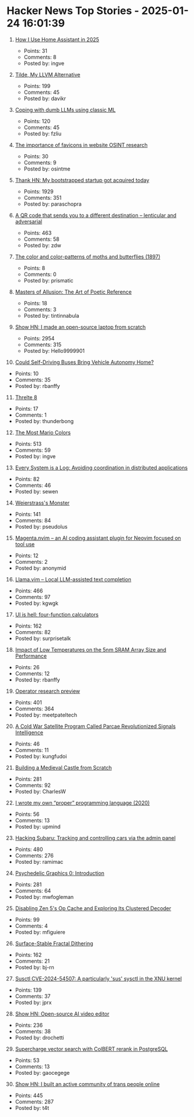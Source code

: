 # Hacker News Top Stories - 2025-01-24 16:01:39

1. [How I Use Home Assistant in 2025](https://vpetersson.com/2025/01/22/how-i-use-home-assistant-in-2025.html)
   - Points: 31
   - Comments: 8
   - Posted by: ingve

2. [Tilde, My LLVM Alternative](https://yasserarg.com/tb)
   - Points: 199
   - Comments: 45
   - Posted by: davikr

3. [Coping with dumb LLMs using classic ML](https://softwaredoug.com/blog/2025/01/21/llm-judge-decision-tree)
   - Points: 120
   - Comments: 45
   - Posted by: fzliu

4. [The importance of favicons in website OSINT research](https://www.osintme.com/index.php/2025/01/20/the-importance-of-favicons-in-website-osint-research/)
   - Points: 30
   - Comments: 9
   - Posted by: osintme

5. [Thank HN: My bootstrapped startup got acquired today](undefined)
   - Points: 1929
   - Comments: 351
   - Posted by: paraschopra

6. [A QR code that sends you to a different destination – lenticular and adversarial](https://mstdn.social/@isziaui/113874436953157913)
   - Points: 463
   - Comments: 58
   - Posted by: zdw

7. [The color and color-patterns of moths and butterflies (1897)](https://publicdomainreview.org/collection/mayer-color-patterns/)
   - Points: 8
   - Comments: 0
   - Posted by: prismatic

8. [Masters of Allusion: The Art of Poetic Reference](https://www.nytimes.com/2025/01/16/books/review/on-poetry-allusions-and-quotations.html)
   - Points: 18
   - Comments: 3
   - Posted by: tintinnabula

9. [Show HN: I made an open-source laptop from scratch](https://www.byran.ee/posts/creation/)
   - Points: 2954
   - Comments: 315
   - Posted by: Hello9999901

10. [Could Self-Driving Buses Bring Vehicle Autonomy Home?](https://spectrum.ieee.org/driverless-bus)
   - Points: 10
   - Comments: 35
   - Posted by: rbanffy

11. [Threlte 8](https://threlte.xyz/blog/threlte-8)
   - Points: 17
   - Comments: 1
   - Posted by: thunderbong

12. [The Most Mario Colors](https://lmnt.me/blog/the-most-mario-colors.html)
   - Points: 513
   - Comments: 59
   - Posted by: ingve

13. [Every System is a Log: Avoiding coordination in distributed applications](https://restate.dev/blog/every-system-is-a-log-avoiding-coordination-in-distributed-applications/)
   - Points: 82
   - Comments: 46
   - Posted by: sewen

14. [Weierstrass's Monster](https://www.quantamagazine.org/the-jagged-monstrous-function-that-broke-calculus-20250123/)
   - Points: 141
   - Comments: 84
   - Posted by: pseudolus

15. [Magenta.nvim – an AI coding assistant plugin for Neovim focused on tool use](https://github.com/dlants/magenta.nvim)
   - Points: 12
   - Comments: 2
   - Posted by: anonymid

16. [Llama.vim – Local LLM-assisted text completion](https://github.com/ggml-org/llama.vim)
   - Points: 466
   - Comments: 97
   - Posted by: kgwgk

17. [UI is hell: four-function calculators](https://lcamtuf.substack.com/p/ui-is-hell-four-function-calculators)
   - Points: 162
   - Comments: 82
   - Posted by: surprisetalk

18. [Impact of Low Temperatures on the 5nm SRAM Array Size and Performance](https://semiengineering.com/impact-of-extremely-low-temperatures-on-the-5nm-sram-array-size-and-performance/)
   - Points: 26
   - Comments: 12
   - Posted by: rbanffy

19. [Operator research preview](https://openai.com/index/introducing-operator/)
   - Points: 401
   - Comments: 364
   - Posted by: meetpateltech

20. [A Cold War Satellite Program Called Parcae Revolutionized Signals Intelligence](https://spectrum.ieee.org/reconnaissance-satellite)
   - Points: 46
   - Comments: 11
   - Posted by: kungfudoi

21. [Building a Medieval Castle from Scratch](https://www.guedelon.fr/en/)
   - Points: 281
   - Comments: 92
   - Posted by: CharlesW

22. [I wrote my own “proper” programming language (2020)](https://mukulrathi.com/create-your-own-programming-language/intro-to-compiler/)
   - Points: 56
   - Comments: 13
   - Posted by: upmind

23. [Hacking Subaru: Tracking and controlling cars via the admin panel](https://samcurry.net/hacking-subaru)
   - Points: 480
   - Comments: 276
   - Posted by: ramimac

24. [Psychedelic Graphics 0: Introduction](https://benpence.com/blog/post/psychedelic-graphics-0)
   - Points: 281
   - Comments: 64
   - Posted by: mwfogleman

25. [Disabling Zen 5's Op Cache and Exploring Its Clustered Decoder](https://chipsandcheese.com/p/disabling-zen-5s-op-cache-and-exploring)
   - Points: 99
   - Comments: 4
   - Posted by: mfiguiere

26. [Surface-Stable Fractal Dithering](https://github.com/runevision/Dither3D)
   - Points: 162
   - Comments: 21
   - Posted by: bj-rn

27. [Susctl CVE-2024-54507: A particularly 'sus' sysctl in the XNU kernel](https://jprx.io/cve-2024-54507/)
   - Points: 139
   - Comments: 37
   - Posted by: jprx

28. [Show HN: Open-source AI video editor](https://github.com/fal-ai-community/video-starter-kit)
   - Points: 236
   - Comments: 38
   - Posted by: drochetti

29. [Supercharge vector search with ColBERT rerank in PostgreSQL](https://blog.vectorchord.ai/supercharge-vector-search-with-colbert-rerank-in-postgresql)
   - Points: 53
   - Comments: 13
   - Posted by: gaocegege

30. [Show HN: I built an active community of trans people online](https://t4t.social/)
   - Points: 445
   - Comments: 287
   - Posted by: t4t

